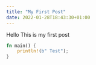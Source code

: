 ```yaml
---
title: "My First Post"
date: 2022-01-28T18:43:30+01:00
---
```


Hello This is my first post 


```rust
fn main() {
    println!(b" Test");
}
```